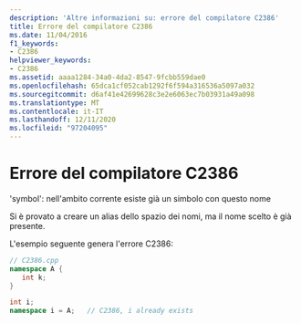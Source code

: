 ```yaml
---
description: 'Altre informazioni su: errore del compilatore C2386'
title: Errore del compilatore C2386
ms.date: 11/04/2016
f1_keywords:
- C2386
helpviewer_keywords:
- C2386
ms.assetid: aaaa1284-34a0-4da2-8547-9fcbb559dae0
ms.openlocfilehash: 65dca1cf052cab1292f6f594a316536a5097a032
ms.sourcegitcommit: d6af41e42699628c3e2e6063ec7b03931a49a098
ms.translationtype: MT
ms.contentlocale: it-IT
ms.lasthandoff: 12/11/2020
ms.locfileid: "97204095"
---
```

# <a name="compiler-error-c2386"></a>Errore del compilatore C2386

'symbol': nell'ambito corrente esiste già un simbolo con questo nome

Si è provato a creare un alias dello spazio dei nomi, ma il nome scelto è già presente.

L'esempio seguente genera l'errore C2386:

```cpp
// C2386.cpp
namespace A {
   int k;
}

int i;
namespace i = A;   // C2386, i already exists
```
